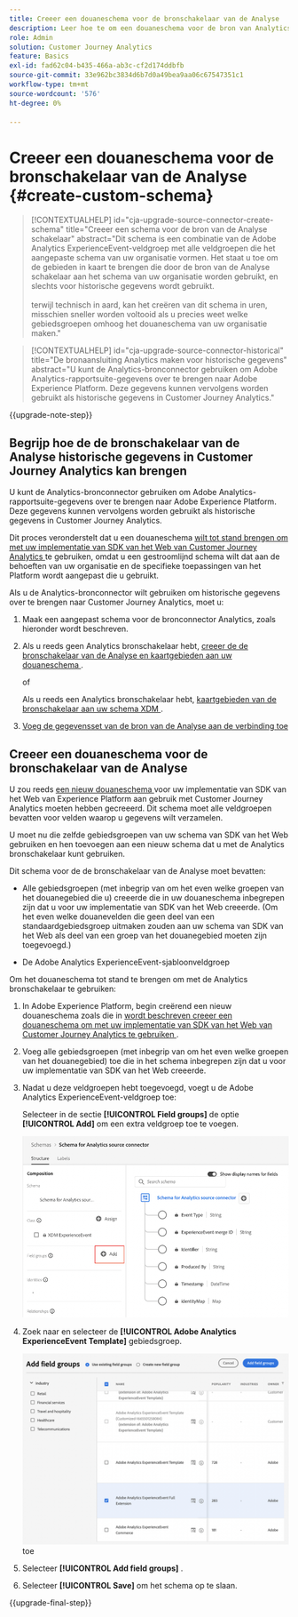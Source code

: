 ```yaml
---
title: Creeer een douaneschema voor de bronschakelaar van de Analyse
description: Leer hoe te om een douaneschema voor de bron van Analytics schakelaar tot stand te brengen
role: Admin
solution: Customer Journey Analytics
feature: Basics
exl-id: fad62c04-b435-466a-ab3c-cf2d174ddbfb
source-git-commit: 33e962bc3834d6b7d0a49bea9aa06c67547351c1
workflow-type: tm+mt
source-wordcount: '576'
ht-degree: 0%

---
```


# Creeer een douaneschema voor de bronschakelaar van de Analyse {#create-custom-schema}

<!-- markdownlint-disable MD034 -->

>[!CONTEXTUALHELP]
>id="cja-upgrade-source-connector-create-schema"
>title="Creeer een schema voor de bron van de Analyse schakelaar"
>abstract="Dit schema is een combinatie van de Adobe Analytics ExperienceEvent-veldgroep met alle veldgroepen die het aangepaste schema van uw organisatie vormen. Het staat u toe om de gebieden in kaart te brengen die door de bron van de Analyse schakelaar aan het schema van uw organisatie worden gebruikt, en slechts voor historische gegevens wordt gebruikt.<br><br> terwijl technisch in aard, kan het creëren van dit schema in uren, misschien sneller worden voltooid als u precies weet welke gebiedsgroepen omhoog het douaneschema van uw organisatie maken."

<!-- markdownlint-enable MD034 -->

<!-- markdownlint-disable MD034 -->

>[!CONTEXTUALHELP]
>id="cja-upgrade-source-connector-historical"
>title="De bronaansluiting Analytics maken voor historische gegevens"
>abstract="U kunt de Analytics-bronconnector gebruiken om Adobe Analytics-rapportsuite-gegevens over te brengen naar Adobe Experience Platform. Deze gegevens kunnen vervolgens worden gebruikt als historische gegevens in Customer Journey Analytics."

<!-- markdownlint-enable MD034 -->

{{upgrade-note-step}}

## Begrijp hoe de de bronschakelaar van de Analyse historische gegevens in Customer Journey Analytics kan brengen

U kunt de Analytics-bronconnector gebruiken om Adobe Analytics-rapportsuite-gegevens over te brengen naar Adobe Experience Platform. Deze gegevens kunnen vervolgens worden gebruikt als historische gegevens in Customer Journey Analytics.

Dit proces veronderstelt dat u een douaneschema [ wilt tot stand brengen om met uw implementatie van SDK van het Web van Customer Journey Analytics ](/help/getting-started/cja-upgrade/cja-upgrade-schema-create.md) te gebruiken, omdat u een gestroomlijnd schema wilt dat aan de behoeften van uw organisatie en de specifieke toepassingen van het Platform wordt aangepast die u gebruikt.

Als u de Analytics-bronconnector wilt gebruiken om historische gegevens over te brengen naar Customer Journey Analytics, moet u:

1. Maak een aangepast schema voor de bronconnector Analytics, zoals hieronder wordt beschreven.

1. Als u reeds geen Analytics bronschakelaar hebt, [ creeer de de bronschakelaar van de Analyse en kaartgebieden aan uw douaneschema ](/help/getting-started/cja-upgrade/cja-upgrade-source-connector.md).

   of

   Als u reeds een Analytics bronschakelaar hebt, [ kaartgebieden van de bronschakelaar aan uw schema XDM ](/help/getting-started/cja-upgrade/cja-upgrade-from-source-connector.md).

1. [Voeg de gegevensset van de bron van de Analyse aan de verbinding toe](/help/getting-started/cja-upgrade/cja-upgrade-source-connector-dataset.md)

## Creeer een douaneschema voor de bronschakelaar van de Analyse

U zou reeds [ een nieuw douaneschema ](/help/getting-started/cja-upgrade/cja-upgrade-schema-create.md) voor uw implementatie van SDK van het Web van Experience Platform aan gebruik met Customer Journey Analytics moeten hebben gecreeerd. Dit schema moet alle veldgroepen bevatten voor velden waarop u gegevens wilt verzamelen.

U moet nu die zelfde gebiedsgroepen van uw schema van SDK van het Web gebruiken en hen toevoegen aan een nieuw schema dat u met de Analytics bronschakelaar kunt gebruiken.

Dit schema voor de de bronschakelaar van de Analyse moet bevatten:

* Alle gebiedsgroepen (met inbegrip van om het even welke groepen van het douanegebied die u) creeerde die in uw douaneschema inbegrepen zijn dat u voor uw implementatie van SDK van het Web creeerde. (Om het even welke douanevelden die geen deel van een standaardgebiedsgroep uitmaken zouden aan uw schema van SDK van het Web als deel van een groep van het douanegebied moeten zijn toegevoegd.)

* De Adobe Analytics ExperienceEvent-sjabloonveldgroep

Om het douaneschema tot stand te brengen om met de Analytics bronschakelaar te gebruiken:

1. In Adobe Experience Platform, begin creërend een nieuw douaneschema zoals die in [ wordt beschreven creeer een douaneschema om met uw implementatie van SDK van het Web van Customer Journey Analytics te gebruiken ](/help/getting-started/cja-upgrade/cja-upgrade-schema-create.md).

1. Voeg alle gebiedsgroepen (met inbegrip van om het even welke groepen van het douanegebied) toe die in het schema inbegrepen zijn dat u voor uw implementatie van SDK van het Web creeerde.

1. Nadat u deze veldgroepen hebt toegevoegd, voegt u de Adobe Analytics ExperienceEvent-veldgroep toe:

   Selecteer in de sectie **[!UICONTROL Field groups]** de optie **[!UICONTROL Add]** om een extra veldgroep toe te voegen.

   ![ voeg gebiedsgroep aan schema toe ](assets/schema-add-field-group.png)

1. Zoek naar en selecteer de **[!UICONTROL Adobe Analytics ExperienceEvent Template]** gebiedsgroep.

   ![ voeg de het gebiedsgroep van Adobe Analytics ExperienceEvent ](assets/schema-experienceevent.png) toe

1. Selecteer **[!UICONTROL Add field groups]** .

1. Selecteer **[!UICONTROL Save]** om het schema op te slaan.

{{upgrade-final-step}}
